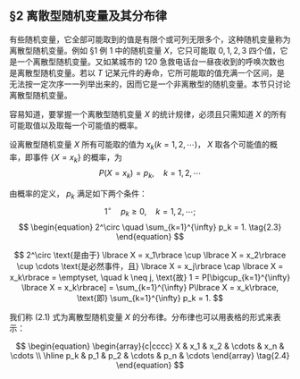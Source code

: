 ## §2 离散型随机变量及其分布律   

有些随机变量，它全部可能取到的值是有限个或可列无限多个，这种随机变量称为离散型随机变量。例如 §1 例 1 中的随机变量 $X$，它只可能取 $0, 1, 2, 3$ 四个值，它是一个离散型随机变量。又如某城市的 $120$ 急救电话台一昼夜收到的呼唤次数也是离散型随机变量。若以 $T$ 记某元件的寿命，它所可能取的值充满一个区间，是无法按一定次序一一列举出来的，因而它是一个非离散型的随机变量。本节只讨论离散型随机变量。

容易知道，要掌握一个离散型随机变量 $X$ 的统计规律，必须且只需知道 $X$ 的所有可能取值以及取每一个可能值的概率。

设离散型随机变量 $X$ 所有可能取的值为 $x_k (k = 1, 2, \cdots)$， $X$ 取各个可能值的概率，即事件 $\lbrace X = x_k\rbrace$ 的概率，为
$$
\begin{equation} 
P(X = x_k) = p_k, \quad k = 1, 2, \cdots 
\tag{2.1}
\end{equation}
$$

由概率的定义， $p_k$ 满足如下两个条件：
$$
\begin{equation} 
1^\circ \quad p_k \geq 0, \quad k = 1, 2, \cdots; 
\tag{2.2}
\end{equation}
$$
$$
\begin{equation} 
2^\circ \quad \sum_{k=1}^{\infty} p_k = 1.
\tag{2.3}
\end{equation}
$$

$$
2^\circ \text{是由于} \lbrace X = x_1\rbrace \cup \lbrace X = x_2\rbrace \cup \cdots \text{是必然事件，且} \lbrace X = x_j\rbrace \cap \lbrace X = x_k\rbrace = \emptyset, \quad k \neq j, \text{故} 1 = P[\bigcup_{k=1}^{\infty} \lbrace X = x_k\rbrace] = \sum_{k=1}^{\infty} P\lbrace X = x_k\rbrace, \text{即} \sum_{k=1}^{\infty} p_k = 1.
$$

我们称 (2.1) 式为离散型随机变量 $X$ 的分布律。分布律也可以用表格的形式来表示：

$$
\begin{equation}  
\begin{array}{c|cccc}  
X & x_1 & x_2 & \cdots & x_n & \cdots \\  
\hline  
p_k & p_1 & p_2 & \cdots & p_n & \cdots  
\end{array}
\tag{2.4}  
\end{equation}
$$
